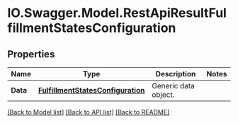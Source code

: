 # IO.Swagger.Model.RestApiResultFulfillmentStatesConfiguration
## Properties

Name | Type | Description | Notes
------------ | ------------- | ------------- | -------------
**Data** | [**FulfillmentStatesConfiguration**](FulfillmentStatesConfiguration.md) | Generic data object. | 

[[Back to Model list]](../README.md#documentation-for-models) [[Back to API list]](../README.md#documentation-for-api-endpoints) [[Back to README]](../README.md)

